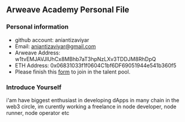 ## Arweave Academy Personal File

### Personal information

- github account: aniantizaviyar
- Email: aniantizaviyar@gmail.com
- Arweave Address: w1tvEMJAVJlUhCx8MBhb7aT3hpNzLXv3TDDJM8RhDpQ
- ETH Address: 0x06831033f1f0604C1bf6DF69051944e541b360f5
- Please finish this [form](https://docs.google.com/forms/d/e/1FAIpQLSfWA5fIIcBgmRppm3jNz5vmf9Mai_QMVil-2pO4r7YKn_Zhtw/viewform?usp=sf_link) to join in the talent pool.

### Introduce Yourself
 i'am have biggest enthusiast in developing dApps in many chain in the web3 circle, im curently working a freelance in node developer, node runner, node operator etc
